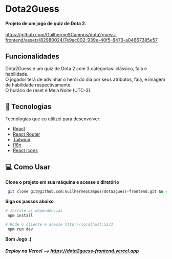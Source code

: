 <h1 align="start">
  Dota2Guess
</h1>

<h4 align="start">Projeto de um jogo de quiz de Dota 2.</h4>

https://github.com/GuilhermeSCampos/dota2guess-frontend/assets/82980024/7e9ac002-939e-40f5-8473-a04667385e57

## Funcionalidades
  Dota2Guess é um quiz de Dota 2 com 3 categorias: clássico, fala e habilidade. <br/>
  O jogador terá de advinhar o herói do dia por seus atributos, fala, e imagem de habilidade respectivamente. <br/>
  O horário de reset é Meia Noite (UTC-3).

## 🚀 Tecnologias

Tecnologias que eu utilizei para desenvolver:

- [React](https://reactjs.org)
- [React Router](https://reactrouter.com/en/main)
- [Tailwind](https://tailwindcss.com/)
- [i18n](https://www.i18next.com/)
- [React Icons](https://react-icons.github.io/react-icons/)

## 💻 Como Usar

**Clone o projeto em sua máquina e acesse o diretório**

```bash
 git clone git@github.com:GuilhermeSCampos/dota2guess-frontend.git && cd dota2guess-frontend
```

**Siga os passos abaixo**

```bash
# Instale as dependências
 npm install

# Rode o cliente e acesse http://localhost:5173
 npm run dev
```
**Bom Jogo :)**
##### Deploy na Vercel --> https://dota2guess-frontend.vercel.app
